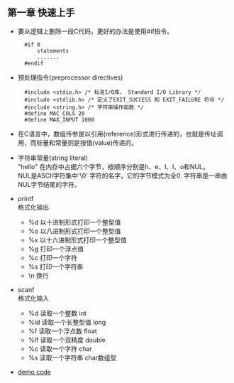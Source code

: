 ## 第一章 快速上手
- 要从逻辑上删除一段C代码，更好的办法是使用#if指令。
	
		#if 0
			statements
			.......
		#endif
- 预处理指令(preprocessor directives)

		#include <stdio.h> /* 标准I/O库， Standard I/O Library */
		#include <stdlib.h> /* 定义了EXIT_SUCCESS 和 EXIT_FAILURE 符号 */
		#include <string.h> /* 字符串操作函数 */
		#define MAC_COLS 20
		#define MAX_INPUT 1000
- 在C语言中，数组传参是以引用(reference)形式进行传递的，也就是传址调用，而标量和常量则是按值(value)传递的。
- 字符串常量(string literal)  
	"hello" 在内存中占据六个字节，按顺序分别是h、e、l、l、o和NUL。  
	NUL是ASCII字符集中'\0' 字符的名字，它的字节模式为全0.
	字符串是一串由NUL字节结尾的字符。
- printf  
	格式化输出
	- %d 以十进制形式打印一个整型值
	- %o 以八进制形式打印一个整型值
	- %x 以十六进制形式打印一个整型值
	- %g 打印一个浮点值
	- %c 打印一个字符
	- %s 打印一个字符串
	- \n 换行
- scanf  
	格式化输入
	- %d 读取一个整数 int
	- %ld 读取一个长整型值 long
	- %f 读取一个浮点数 float
	- %lf 读取一个双精度 double
	- %c 读取一个字符 char
	- %s 读取一个字符串 char数组型
- [demo code](code/chapter1.c)